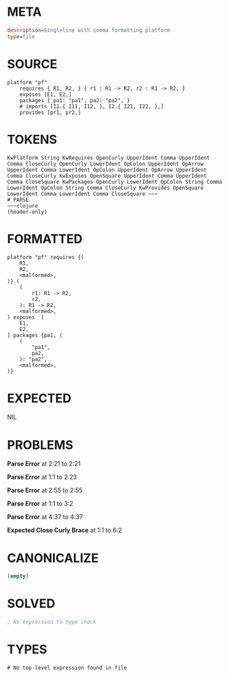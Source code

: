 # META
~~~ini
description=Singleline with comma formatting platform
type=file
~~~
# SOURCE
~~~roc
platform "pf"
	requires { R1, R2, } { r1 : R1 -> R2, r2 : R1 -> R2, }
	exposes [E1, E2,]
	packages { pa1: "pa1", pa2: "pa2", }
	# imports [I1.{ I11, I12, }, I2.{ I21, I22, },]
	provides [pr1, pr2,]
~~~
# TOKENS
~~~text
KwPlatform String KwRequires OpenCurly UpperIdent Comma UpperIdent Comma CloseCurly OpenCurly LowerIdent OpColon UpperIdent OpArrow UpperIdent Comma LowerIdent OpColon UpperIdent OpArrow UpperIdent Comma CloseCurly KwExposes OpenSquare UpperIdent Comma UpperIdent Comma CloseSquare KwPackages OpenCurly LowerIdent OpColon String Comma LowerIdent OpColon String Comma CloseCurly KwProvides OpenSquare LowerIdent Comma LowerIdent Comma CloseSquare ~~~
# PARSE
~~~clojure
(header-only)
~~~
# FORMATTED
~~~roc
platform "pf" requires {(
	R1,
	R2,
	<malformed>,
)} (
	(
		r1: R1 -> R2,
		r2,
	): R1 -> R2,
	<malformed>,
) exposes  [
	E1,
	E2,
] packages {pa1, (
	(
		"pa1",
		pa2,
	): "pa2",
	<malformed>,
)}

~~~
# EXPECTED
NIL
# PROBLEMS
**Parse Error**
at 2:21 to 2:21

**Parse Error**
at 1:1 to 2:23

**Parse Error**
at 2:55 to 2:55

**Parse Error**
at 1:1 to 3:2

**Parse Error**
at 4:37 to 4:37

**Expected Close Curly Brace**
at 1:1 to 6:2

# CANONICALIZE
~~~clojure
(empty)
~~~
# SOLVED
~~~clojure
; No expression to type check
~~~
# TYPES
~~~roc
# No top-level expression found in file
~~~
